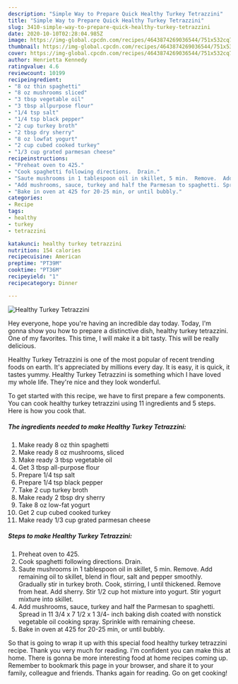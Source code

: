 ```yaml
---
description: "Simple Way to Prepare Quick Healthy Turkey Tetrazzini"
title: "Simple Way to Prepare Quick Healthy Turkey Tetrazzini"
slug: 3410-simple-way-to-prepare-quick-healthy-turkey-tetrazzini
date: 2020-10-10T02:28:04.985Z
image: https://img-global.cpcdn.com/recipes/4643874269036544/751x532cq70/healthy-turkey-tetrazzini-recipe-main-photo.jpg
thumbnail: https://img-global.cpcdn.com/recipes/4643874269036544/751x532cq70/healthy-turkey-tetrazzini-recipe-main-photo.jpg
cover: https://img-global.cpcdn.com/recipes/4643874269036544/751x532cq70/healthy-turkey-tetrazzini-recipe-main-photo.jpg
author: Henrietta Kennedy
ratingvalue: 4.6
reviewcount: 10199
recipeingredient:
- "8 oz thin spaghetti"
- "8 oz mushrooms sliced"
- "3 tbsp vegetable oil"
- "3 tbsp allpurpose flour"
- "1/4 tsp salt"
- "1/4 tsp black pepper"
- "2 cup turkey broth"
- "2 tbsp dry sherry"
- "8 oz lowfat yogurt"
- "2 cup cubed cooked turkey"
- "1/3 cup grated parmesan cheese"
recipeinstructions:
- "Preheat oven to 425."
- "Cook spaghetti following directions.  Drain."
- "Saute mushrooms in 1 tablespoon oil in skillet, 5 min.  Remove.  Add remaining oil to skillet, blend in flour, salt and pepper smoothly.  Gradually stir in turkey broth.  Cook, stirring, I until thickened.  Remove from heat.  Add sherry.  Stir 1/2 cup hot mixture into yogurt.  Stir yogurt mixture into skillet."
- "Add mushrooms, sauce, turkey and half the Parmesan to spaghetti. Spread in 11 3/4 x 7 1/2 x 1 3/4- inch baking dish coated with nonstick vegetable oil cooking spray.  Sprinkle with remaining cheese."
- "Bake in oven at 425 for 20-25 min, or until bubbly."
categories:
- Recipe
tags:
- healthy
- turkey
- tetrazzini

katakunci: healthy turkey tetrazzini 
nutrition: 154 calories
recipecuisine: American
preptime: "PT39M"
cooktime: "PT36M"
recipeyield: "1"
recipecategory: Dinner

---
```



![Healthy Turkey Tetrazzini](https://img-global.cpcdn.com/recipes/4643874269036544/751x532cq70/healthy-turkey-tetrazzini-recipe-main-photo.jpg)

Hey everyone, hope you're having an incredible day today. Today, I'm gonna show you how to prepare a distinctive dish, healthy turkey tetrazzini. One of my favorites. This time, I will make it a bit tasty. This will be really delicious.



Healthy Turkey Tetrazzini is one of the most popular of recent trending foods on earth. It's appreciated by millions every day. It is easy, it is quick, it tastes yummy. Healthy Turkey Tetrazzini is something which I have loved my whole life. They're nice and they look wonderful.


To get started with this recipe, we have to first prepare a few components. You can cook healthy turkey tetrazzini using 11 ingredients and 5 steps. Here is how you cook that.

<!--inarticleads1-->

##### The ingredients needed to make Healthy Turkey Tetrazzini:

1. Make ready 8 oz thin spaghetti
1. Make ready 8 oz mushrooms, sliced
1. Make ready 3 tbsp vegetable oil
1. Get 3 tbsp all-purpose flour
1. Prepare 1/4 tsp salt
1. Prepare 1/4 tsp black pepper
1. Take 2 cup turkey broth
1. Make ready 2 tbsp dry sherry
1. Take 8 oz low-fat yogurt
1. Get 2 cup cubed cooked turkey
1. Make ready 1/3 cup grated parmesan cheese




<!--inarticleads2-->

##### Steps to make Healthy Turkey Tetrazzini:

1. Preheat oven to 425.
1. Cook spaghetti following directions.  Drain.
1. Saute mushrooms in 1 tablespoon oil in skillet, 5 min.  Remove.  Add remaining oil to skillet, blend in flour, salt and pepper smoothly.  Gradually stir in turkey broth.  Cook, stirring, I until thickened.  Remove from heat.  Add sherry.  Stir 1/2 cup hot mixture into yogurt.  Stir yogurt mixture into skillet.
1. Add mushrooms, sauce, turkey and half the Parmesan to spaghetti. Spread in 11 3/4 x 7 1/2 x 1 3/4- inch baking dish coated with nonstick vegetable oil cooking spray.  Sprinkle with remaining cheese.
1. Bake in oven at 425 for 20-25 min, or until bubbly.




So that is going to wrap it up with this special food healthy turkey tetrazzini recipe. Thank you very much for reading. I'm confident you can make this at home. There is gonna be more interesting food at home recipes coming up. Remember to bookmark this page in your browser, and share it to your family, colleague and friends. Thanks again for reading. Go on get cooking!
